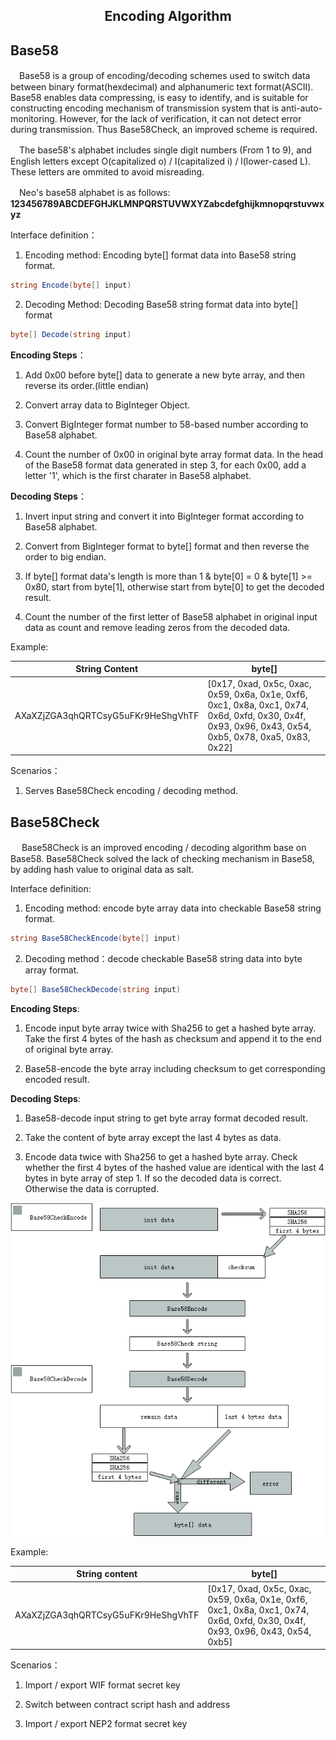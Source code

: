 ﻿<center> <h2> Encoding Algorithm </h2> </center>

##  Base58

　Base58 is a group of encoding/decoding schemes used to switch data between binary format(hexdecimal) and alphanumeric text format(ASCII). Base58 enables data compressing, is easy to identify, and is suitable for constructing encoding mechanism of transmission system that is anti-auto-monitoring. However, for the lack of verification, it can not detect error during transmission. Thus Base58Check, an improved scheme is required.

　The base58's alphabet includes single digit numbers (From 1 to 9), and English letters except O(capitalized o) / I(capitalized i) / l(lower-cased L). These letters are ommited to avoid misreading.

　Neo's base58 alphabet is as follows: **123456789ABCDEFGHJKLMNPQRSTUVWXYZabcdefghijkmnopqrstuvwxyz**

Interface definition：

1.  Encoding method: Encoding byte[] format data into Base58 string format.

```c#
string Encode(byte[] input)
```


2.  Decoding Method: Decoding Base58 string format data into byte[] format

```c#
byte[] Decode(string input)
```


**Encoding Steps**：

1.  Add 0x00 before byte[] data to generate a new byte array, and then reverse its order.(little endian)

2.  Convert array data to BigInteger Object.

3.  Convert BigInteger format number to 58-based number according to Base58 alphabet.

4.  Count the number of 0x00 in original byte array format data. In the head of the Base58 format data generated in step 3, for each 0x00, add a letter '1', which is the first charater in Base58 alphabet.

**Decoding Steps**：

1.  Invert input string and convert it into BigInteger format according to Base58 alphabet.

2.  Convert from BigInteger format to byte[] format and then reverse the order to big endian.

3.  If byte[] format data's length is more than 1 & byte[0] = 0 & byte[1] >= 0x80, start from byte[1], otherwise start from byte[0] to get the decoded result.

4.  Count the number of the first letter of Base58 alphabet in original input data as count and remove leading zeros from the decoded data.

Example:

| String Content | byte[] |
| --- | --- |
| <nobr>AXaXZjZGA3qhQRTCsyG5uFKr9HeShgVhTF</nobr> |  [0x17, 0xad, 0x5c, 0xac, 0x59, 0x6a, 0x1e, 0xf6, 0xc1, 0x8a, 0xc1, 0x74, 0x6d, 0xfd, 0x30, 0x4f, 0x93, 0x96, 0x43, 0x54, 0xb5, 0x78, 0xa5, 0x83, 0x22] |

Scenarios：

1.  Serves Base58Check encoding / decoding method.

## Base58Check

　  Base58Check is an improved encoding / decoding algorithm base on Base58. Base58Check solved the lack of checking mechanism in Base58, by adding hash value to original data as salt.


Interface definition:

1. Encoding method: encode byte array data into checkable Base58 string format.

```c#
string Base58CheckEncode(byte[] input)
```

2.  Decoding method：decode checkable Base58 string data into byte array format.

```c#
byte[] Base58CheckDecode(string input)
```
**Encoding Steps**:

1.  Encode input byte array twice with Sha256 to get a hashed byte array. Take the first 4 bytes of the hash as checksum and append it to the end of original byte array.

2.  Base58-encode the byte array including checksum to get corresponding encoded result.

**Decoding Steps**:

1.  Base58-decode input string to get byte array format decoded result.

2.  Take the content of byte array except the last 4 bytes as data.

3.  Encode data twice with Sha256 to get a hashed byte array. Check whether the first 4 bytes of the hashed value are identical with the last 4 bytes in byte array of step 1. If so the decoded data is correct. Otherwise the data is corrupted.

[![Base58Check Encoding & Decoding](../../images/blockchain_paradigm/Base58CheckEncodeAndDecode-en.png?imageMogr2/auto-orient/strip%7CimageView2/2/w/20)](../../images/blockchain_paradigm/Base58CheckEncodeAndDecode.png)

Example:

| String content | byte[] |
| --- | --- |
| <nobr>AXaXZjZGA3qhQRTCsyG5uFKr9HeShgVhTF</nobr>   |  [0x17, 0xad, 0x5c, 0xac, 0x59, 0x6a, 0x1e, 0xf6, 0xc1, 0x8a, 0xc1, 0x74, 0x6d, 0xfd, 0x30, 0x4f, 0x93, 0x96, 0x43, 0x54, 0xb5] |


Scenarios：

1. Import / export WIF format secret key

2. Switch between contract script hash and address

3. Import / export NEP2 format secret key
